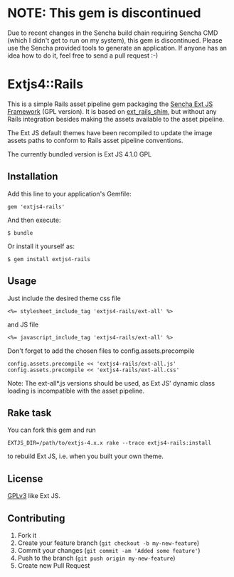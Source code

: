 # NOTE: This gem is discontinued
Due to recent changes in the Sencha build chain requiring Sencha CMD
(which I didn't get to run on my system), this gem is discontinued.
Please use the Sencha provided tools to generate an application.
If anyone has an idea how to do it, feel free to send a pull request :-)

# Extjs4::Rails

This is a simple Rails asset pipeline gem packaging the [Sencha Ext JS
Framework](http://www.sencha.com/products/extjs/) (GPL version). It is
based on [ext\_rails\_shim](https://github.com/sakuro/ext_rails_shim), 
but without any Rails integration besides making the assets available to
the asset pipeline.

The Ext JS default themes have been recompiled to update the image
assets paths to conform to Rails asset pipeline conventions.

The currently bundled version is Ext JS 4.1.0 GPL

## Installation

Add this line to your application's Gemfile:

    gem 'extjs4-rails'

And then execute:

    $ bundle

Or install it yourself as:

    $ gem install extjs4-rails

## Usage

Just include the desired theme css file

    <%= stylesheet_include_tag 'extjs4-rails/ext-all' %>

and JS file

    <%= javascript_include_tag 'extjs4-rails/ext-all' %> 

Don't forget to add the chosen files to config.assets.precompile
    
    config.assets.precompile << 'extjs4-rails/ext-all.js'
    config.assets.precompile << 'extjs4-rails/ext-all.css'

Note: The ext-all\*.js versions should be used, as Ext JS' dynamic class
loading is incompatible with the asset pipeline.

## Rake task

You can fork this gem and run

    EXTJS_DIR=/path/to/extjs-4.x.x rake --trace extjs4-rails:install

to rebuild Ext JS, i.e. when you built your own theme.


## License

[GPLv3](http://www.gnu.org/copyleft/gpl.html) like Ext JS.

## Contributing

1. Fork it
2. Create your feature branch (`git checkout -b my-new-feature`)
3. Commit your changes (`git commit -am 'Added some feature'`)
4. Push to the branch (`git push origin my-new-feature`)
5. Create new Pull Request
